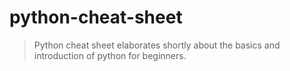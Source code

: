 # python-cheat-sheet
>Python cheat sheet elaborates shortly about the basics and introduction of python for beginners.
